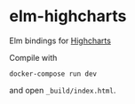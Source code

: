 # elm-highcharts

Elm bindings for [Highcharts](http://www.highcharts.com/)

Compile with

```
docker-compose run dev
```

and open `_build/index.html`.
